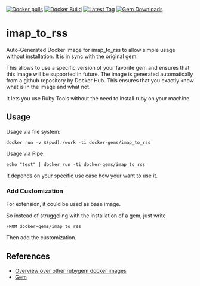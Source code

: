[![Docker pulls](https://img.shields.io/docker/pulls/rubygem/imap_to_rss.svg)](https://hub.docker.com/r/rubygem/imap_to_rss/)
[![Docker Build](https://img.shields.io/docker/automated/rubygem/imap_to_rss.svg)](https://hub.docker.com/r/rubygem/imap_to_rss/)
[![Latest Tag](https://img.shields.io/github/tag/docker-rubygem/imap_to_rss.svg)](https://hub.docker.com/r/rubygem/imap_to_rss/)
[![Gem Downloads](https://img.shields.io/gem/dt/imap_to_rss.svg)](https://rubygems.org/gems/imap_to_rss/)
# imap_to_rss

Auto-Generated Docker image for imap_to_rss to allow simple usage without installation.
It is in sync with the original gem.

This allows to use a specific version of your favorite gem and ensures that this image will be supported in future.
The image is generated automatically from a github repository by Docker Hub.
This ensures that you exactly know what is in the image and what not.

It lets you use Ruby Tools without the need to install ruby on your machine.

## Usage

Usage via file system:

`docker run -v $(pwd):/work -ti docker-gems/imap_to_rss`

Usage via Pipe:

`echo "test" | docker run -ti docker-gems/imap_to_rss`

It depends on your specific use case how your want to use it.

### Add Customization

For extension, it could be used as base image.

So instead of struggeling with the installation of a gem, just write

`FROM docker-gems/imap_to_rss`

Then add the customization.

## References

 - [Overview over other rubygem docker images](https://github.com/thinkbot/docker-rubygem)
 - [Gem](https://rubygems.org/gems/imap_to_rss/)
